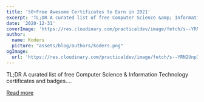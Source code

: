 ```yaml
---
title: '50+Free Awesome Certificates to Earn in 2021'
excerpt: 'TL;DR A curated list of free Computer Science &amp; Information Technology certificates and badges....'
date: '2020-12-31'
coverImage: 'https://res.cloudinary.com/practicaldev/image/fetch/s--YRN2UnpI--/c_imagga_scale,f_auto,fl_progressive,h_420,q_auto,w_1000/https://dev-to-uploads.s3.amazonaws.com/i/h4knbj763cnkwt5hkfh6.png'
author:
  name: Koders
  picture: "assets/blog/authors/koders.png"
ogImage:
  url: 'https://res.cloudinary.com/practicaldev/image/fetch/s--YRN2UnpI--/c_imagga_scale,f_auto,fl_progressive,h_420,q_auto,w_1000/https://dev-to-uploads.s3.amazonaws.com/i/h4knbj763cnkwt5hkfh6.png'
---
```


TL;DR A curated list of free Computer Science &amp; Information Technology certificates and badges....

[Read more](https://dev.to/panx/50-free-awesome-certificates-to-earn-in-2021-2l7g)
